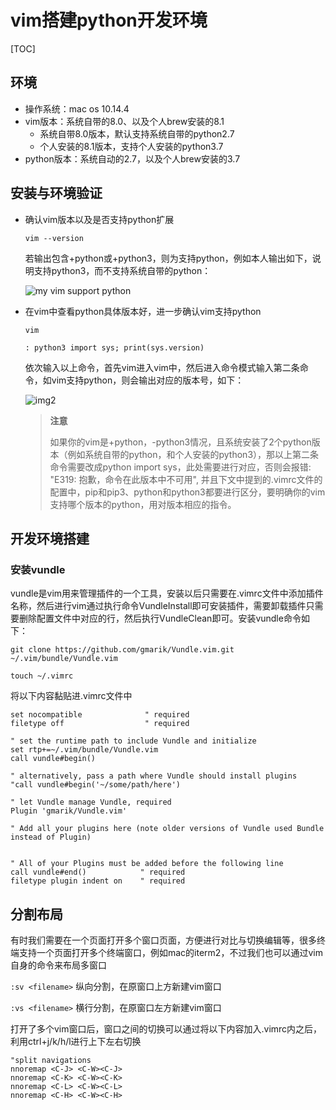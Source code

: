 # vim搭建python开发环境

[TOC]

## 环境

* 操作系统：mac os 10.14.4
* vim版本：系统自带的8.0、以及个人brew安装的8.1
  * 系统自带8.0版本，默认支持系统自带的python2.7
  * 个人安装的8.1版本，支持个人安装的python3.7
* python版本：系统自动的2.7，以及个人brew安装的3.7



## 安装与环境验证

* 确认vim版本以及是否支持python扩展 

  `vim --version`

  若输出包含+python或+python3，则为支持python，例如本人输出如下，说明支持python3，而不支持系统自带的python：

  ![my vim support python](/Users/zhanghaifeng/learn/learning_notes/vim/img/img1.png)

* 在vim中查看python具体版本好，进一步确认vim支持python

  `vim`

  `: python3 import sys; print(sys.version)`

  依次输入以上命令，首先vim进入vim中，然后进入命令模式输入第二条命令，如vim支持python，则会输出对应的版本号，如下：

  ![img2](/Users/zhanghaifeng/learn/learning_notes/vim/img/img2.png)

  > **注意**
  >
  > 如果你的vim是+python，-python3情况，且系统安装了2个python版本（例如系统自带的python，和个人安装的python3），那以上第二条命令需要改成python import sys，此处需要进行对应，否则会报错: "E319: 抱歉，命令在此版本中不可用", 并且下文中提到的.vimrc文件的配置中，pip和pip3、python和python3都要进行区分，要明确你的vim支持哪个版本的python，用对版本相应的指令。



## 开发环境搭建

### 安装vundle

vundle是vim用来管理插件的一个工具，安装以后只需要在.vimrc文件中添加插件名称，然后进行vim通过执行命令VundleInstall即可安装插件，需要卸载插件只需要删除配置文件中对应的行，然后执行VundleClean即可。安装vundle命令如下：

`git clone https://github.com/gmarik/Vundle.vim.git ~/.vim/bundle/Vundle.vim`

`touch ~/.vimrc`

将以下内容黏贴进.vimrc文件中

```
set nocompatible              " required
filetype off                  " required

" set the runtime path to include Vundle and initialize
set rtp+=~/.vim/bundle/Vundle.vim
call vundle#begin()

" alternatively, pass a path where Vundle should install plugins
"call vundle#begin('~/some/path/here')

" let Vundle manage Vundle, required
Plugin 'gmarik/Vundle.vim'

" Add all your plugins here (note older versions of Vundle used Bundle instead of Plugin)


" All of your Plugins must be added before the following line
call vundle#end()            " required
filetype plugin indent on    " required
```

## 分割布局

有时我们需要在一个页面打开多个窗口页面，方便进行对比与切换编辑等，很多终端支持一个页面打开多个终端窗口，例如mac的iterm2，不过我们也可以通过vim自身的命令来布局多窗口

`:sv <filename>`  纵向分割，在原窗口上方新建vim窗口

`:vs <filename>` 横行分割，在原窗口左方新建vim窗口

打开了多个vim窗口后，窗口之间的切换可以通过将以下内容加入.vimrc内之后，利用ctrl+j/k/h/l进行上下左右切换

```
"split navigations
nnoremap <C-J> <C-W><C-J>
nnoremap <C-K> <C-W><C-K>
nnoremap <C-L> <C-W><C-L>
nnoremap <C-H> <C-W><C-H>
```

